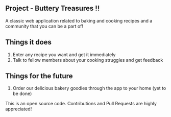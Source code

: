 ## Project - Buttery Treasures !! 
A classic web application related to baking and cooking recipes and a community that you can be a part of! 

## Things it does 

1. Enter any recipe you want and get it immediately 
2. Talk to fellow members about your cooking struggles and get feedback

## Things for the future

1. Order our delicious bakery goodies through the app to your home (yet to be done)

This is an open source code. Contributions and Pull Requests are highly appreciated!

